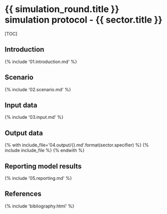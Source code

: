 # {{ simulation_round.title }} simulation protocol - {{ sector.title }}

[TOC]

## Introduction

{% include '01.introduction.md' %}

## Scenario

{% include '02.scenario.md' %}

## Input data

{% include '03.input.md' %}

## Output data

{% with include_file='04.output/{}.md'.format(sector.specifier) %}
{% include include_file %}
{% endwith %}

## Reporting model results

{% include '05.reporting.md' %}

## References

{% include 'bibliography.html' %}
